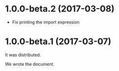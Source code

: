 # 1.0.0-beta.2 (2017-03-08)
- Fix printing the import expression

# 1.0.0-beta.1 (2017-03-07)
It was distributed.

We wrote the document.
